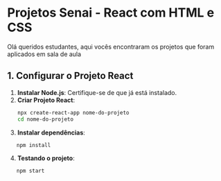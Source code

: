 # Projetos Senai - React com HTML e CSS

Olá queridos estudantes, aqui vocês encontraram os projetos que foram aplicados em sala de aula

## 1. Configurar o Projeto React

1. **Instalar Node.js**: Certifique-se de que já está instalado.
2. **Criar Projeto React**:
   ```bash
   npx create-react-app nome-do-projeto
   cd nome-do-projeto
   ```
3. **Instalar dependências**:
```bash
   npm install
```
4. **Testando o projeto**:
```bash
   npm start
```
